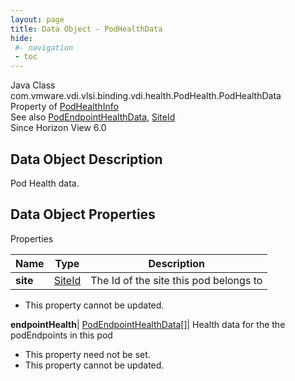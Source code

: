 ```yaml
---
layout: page
title: Data Object - PodHealthData
hide:
 #- navigation
 - toc
---
```






Java Class
    com.vmware.vdi.vlsi.binding.vdi.health.PodHealth.PodHealthData  
Property of
     [PodHealthInfo](vdi.health.PodHealth.PodHealthInfo.md#field_detail)  
See also
     [PodEndpointHealthData](vdi.health.PodHealth.PodEndpointHealthData.md), [SiteId](vdi.entity.SiteId.md)  
Since 
    Horizon View 6.0

## Data Object Description 

Pod Health data. 

## Data Object Properties

Properties

Name |  Type |  Description   
---|---|---  
**site**| [SiteId](vdi.entity.SiteId.md)|  The Id of the site this pod belongs to   


* This property cannot be updated.

  
**endpointHealth**| [PodEndpointHealthData[]](vdi.health.PodHealth.PodEndpointHealthData.md)|  Health data for the the podEndpoints in this pod   


* This property need not be set.
* This property cannot be updated.

  
  
  
  
  
  

